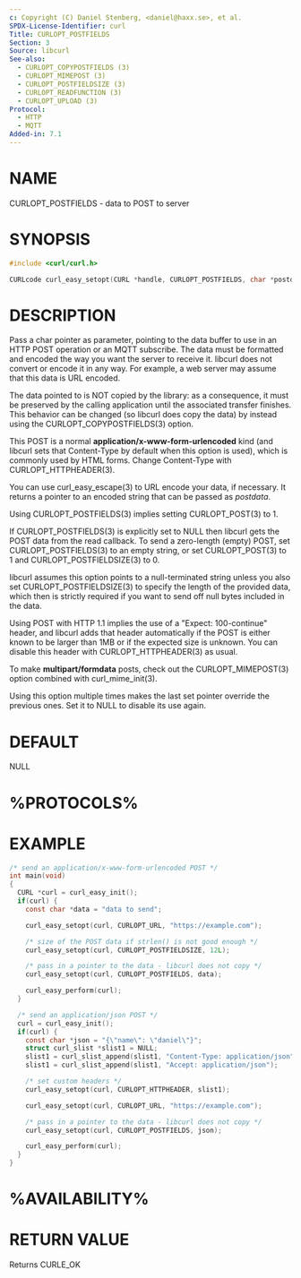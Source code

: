 ```yaml
---
c: Copyright (C) Daniel Stenberg, <daniel@haxx.se>, et al.
SPDX-License-Identifier: curl
Title: CURLOPT_POSTFIELDS
Section: 3
Source: libcurl
See-also:
  - CURLOPT_COPYPOSTFIELDS (3)
  - CURLOPT_MIMEPOST (3)
  - CURLOPT_POSTFIELDSIZE (3)
  - CURLOPT_READFUNCTION (3)
  - CURLOPT_UPLOAD (3)
Protocol:
  - HTTP
  - MQTT
Added-in: 7.1
---
```


# NAME

CURLOPT_POSTFIELDS - data to POST to server

# SYNOPSIS

~~~c
#include <curl/curl.h>

CURLcode curl_easy_setopt(CURL *handle, CURLOPT_POSTFIELDS, char *postdata);
~~~

# DESCRIPTION

Pass a char pointer as parameter, pointing to the data buffer to use in an
HTTP POST operation or an MQTT subscribe. The data must be formatted and
encoded the way you want the server to receive it. libcurl does not convert or
encode it in any way. For example, a web server may assume that this data is
URL encoded.

The data pointed to is NOT copied by the library: as a consequence, it must be
preserved by the calling application until the associated transfer finishes.
This behavior can be changed (so libcurl does copy the data) by instead using
the CURLOPT_COPYPOSTFIELDS(3) option.

This POST is a normal **application/x-www-form-urlencoded** kind (and libcurl
sets that Content-Type by default when this option is used), which is commonly
used by HTML forms. Change Content-Type with CURLOPT_HTTPHEADER(3).

You can use curl_easy_escape(3) to URL encode your data, if
necessary. It returns a pointer to an encoded string that can be passed as
*postdata*.

Using CURLOPT_POSTFIELDS(3) implies setting CURLOPT_POST(3) to 1.

If CURLOPT_POSTFIELDS(3) is explicitly set to NULL then libcurl gets the POST
data from the read callback. To send a zero-length (empty) POST, set
CURLOPT_POSTFIELDS(3) to an empty string, or set CURLOPT_POST(3) to 1 and
CURLOPT_POSTFIELDSIZE(3) to 0.

libcurl assumes this option points to a null-terminated string unless you also
set CURLOPT_POSTFIELDSIZE(3) to specify the length of the provided data, which
then is strictly required if you want to send off null bytes included in the
data.

Using POST with HTTP 1.1 implies the use of a "Expect: 100-continue" header,
and libcurl adds that header automatically if the POST is either known to be
larger than 1MB or if the expected size is unknown. You can disable this
header with CURLOPT_HTTPHEADER(3) as usual.

To make **multipart/formdata** posts, check out the
CURLOPT_MIMEPOST(3) option combined with curl_mime_init(3).

Using this option multiple times makes the last set pointer override the
previous ones. Set it to NULL to disable its use again.

# DEFAULT

NULL

# %PROTOCOLS%

# EXAMPLE

~~~c
/* send an application/x-www-form-urlencoded POST */
int main(void)
{
  CURL *curl = curl_easy_init();
  if(curl) {
    const char *data = "data to send";

    curl_easy_setopt(curl, CURLOPT_URL, "https://example.com");

    /* size of the POST data if strlen() is not good enough */
    curl_easy_setopt(curl, CURLOPT_POSTFIELDSIZE, 12L);

    /* pass in a pointer to the data - libcurl does not copy */
    curl_easy_setopt(curl, CURLOPT_POSTFIELDS, data);

    curl_easy_perform(curl);
  }

  /* send an application/json POST */
  curl = curl_easy_init();
  if(curl) {
    const char *json = "{\"name\": \"daniel\"}";
    struct curl_slist *slist1 = NULL;
    slist1 = curl_slist_append(slist1, "Content-Type: application/json");
    slist1 = curl_slist_append(slist1, "Accept: application/json");

    /* set custom headers */
    curl_easy_setopt(curl, CURLOPT_HTTPHEADER, slist1);

    curl_easy_setopt(curl, CURLOPT_URL, "https://example.com");

    /* pass in a pointer to the data - libcurl does not copy */
    curl_easy_setopt(curl, CURLOPT_POSTFIELDS, json);

    curl_easy_perform(curl);
  }
}
~~~

# %AVAILABILITY%

# RETURN VALUE

Returns CURLE_OK
